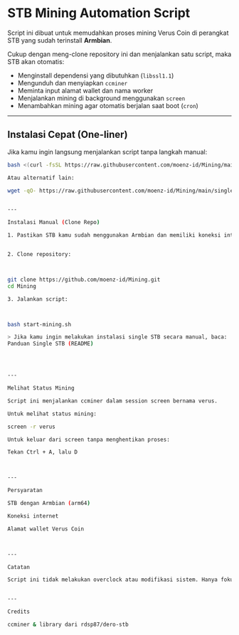 # STB Mining Automation Script

Script ini dibuat untuk memudahkan proses mining Verus Coin di perangkat STB yang sudah terinstall **Armbian**.

Cukup dengan meng-clone repository ini dan menjalankan satu script, maka STB akan otomatis:

- Menginstall dependensi yang dibutuhkan (`libssl1.1`)
- Mengunduh dan menyiapkan `ccminer`
- Meminta input alamat wallet dan nama worker
- Menjalankan mining di background menggunakan `screen`
- Menambahkan mining agar otomatis berjalan saat boot (`cron`)

---

## Instalasi Cepat (One-liner)

Jika kamu ingin langsung menjalankan script tanpa langkah manual:

```bash
bash <(curl -fsSL https://raw.githubusercontent.com/moenz-id/Mining/main/single/start-mining.sh)

Atau alternatif lain:

wget -qO- https://raw.githubusercontent.com/moenz-id/Mining/main/single/start-mining.sh | bash


---

Instalasi Manual (Clone Repo)

1. Pastikan STB kamu sudah menggunakan Armbian dan memiliki koneksi internet.


2. Clone repository:



git clone https://github.com/moenz-id/Mining.git
cd Mining

3. Jalankan script:



bash start-mining.sh

> Jika kamu ingin melakukan instalasi single STB secara manual, baca:
Panduan Single STB (README)




---

Melihat Status Mining

Script ini menjalankan ccminer dalam session screen bernama verus.

Untuk melihat status mining:

screen -r verus

Untuk keluar dari screen tanpa menghentikan proses:

Tekan Ctrl + A, lalu D



---

Persyaratan

STB dengan Armbian (arm64)

Koneksi internet

Alamat wallet Verus Coin



---

Catatan

Script ini tidak melakukan overclock atau modifikasi sistem. Hanya fokus pada instalasi ccminer dan menjalankan mining secara otomatis.


---

Credits

ccminer & library dari rdsp87/dero-stb
